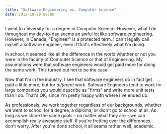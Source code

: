 ```yaml
---
title: "Software Engineering vs. Computer Science"
date: 2013-10-29 00:00
---
```


I went to university for a degree in Computer Science. However, what I do throughout my day-to-day seems an awful lot like software engineering. However, in Canada, "Engineer" is a protected term. I can't legally call myself a software engineer, even if that's effectively what I'm doing.

In school, it seemed like all the difference in the world whether or not you were in the faculty of Computer Science or that of Engineering. My assumptions were that software engineers would get paid more for doing the same work. This turned out not to be the case.

Now that I'm in the industry, I see that software engineers do in fact get paid a little more, but for _different_ work. Software Engineers tend to work for large companies you would describe as "firms" and write more unit tests than I do. That's OK, since I'm pretty happy with where I've ended up.

As professionals, we work together regardless of our backgrounds, whether we went to school for a degree, a diploma, or didn't go to school at all. As long as we share the same goals – no matter what they are – we can accomplish really awesome stuff. If you're fretting over the differences, don't worry. After you're done school, it all seems rather, well, academic.

<!-- more -->

